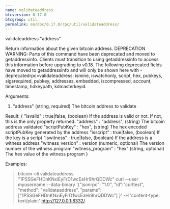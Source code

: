 ```yaml
---
name: validateaddress
btcversion: 0.17.0
btcgroup: util
permalink: en/doc/0.17.0/rpc/util/validateaddress/
---
```


validateaddress "address"

Return information about the given bitcoin address.
DEPRECATION WARNING: Parts of this command have been deprecated and moved to getaddressinfo. Clients must
transition to using getaddressinfo to access this information before upgrading to v0.18. The following deprecated
fields have moved to getaddressinfo and will only be shown here with -deprecatedrpc=validateaddress: ismine, iswatchonly,
script, hex, pubkeys, sigsrequired, pubkey, addresses, embedded, iscompressed, account, timestamp, hdkeypath, kdmasterkeyid.

Arguments:
1. "address"                    (string, required) The bitcoin address to validate

Result:
{
  "isvalid" : true|false,       (boolean) If the address is valid or not. If not, this is the only property returned.
  "address" : "address",        (string) The bitcoin address validated
  "scriptPubKey" : "hex",       (string) The hex encoded scriptPubKey generated by the address
  "isscript" : true|false,      (boolean) If the key is a script
  "iswitness" : true|false,     (boolean) If the address is a witness address
  "witness_version" : version   (numeric, optional) The version number of the witness program
  "witness_program" : "hex"     (string, optional) The hex value of the witness program
}

Examples:
> bitcoin-cli validateaddress "1PSSGeFHDnKNxiEyFrD1wcEaHr9hrQDDWc"
> curl --user myusername --data-binary '{"jsonrpc": "1.0", "id":"curltest", "method": "validateaddress", "params": ["1PSSGeFHDnKNxiEyFrD1wcEaHr9hrQDDWc"] }' -H 'content-type: text/plain;' http://127.0.0.1:8332/


